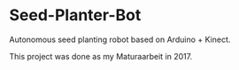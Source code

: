 # Seed-Planter-Bot
Autonomous seed planting robot based on Arduino + Kinect.

This project was done as my Maturaarbeit in 2017.
